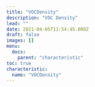 ```yaml
---
title: "VOCDensity"
description: "VOC Density"
lead: ""
date: 2021-04-05T11:54:45.000Z
draft: false
images: []
menu:
  docs:
    parent: "characteristic"
toc: true
characteristic:
  name: "VOCDensity"
---
```

